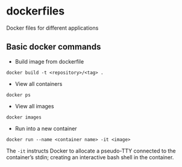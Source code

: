 # dockerfiles

Docker files for different applications

## Basic docker commands

* Build image from dockerfile 

```
docker build -t <repository>/<tag> .
```

* View all containers

```
docker ps
```

* View all images

```
docker images
```

* Run into a new container 

```
docker run --name <container name> -it <image>
```

The `-it` instructs Docker to allocate a pseudo-TTY connected to the container’s stdin; creating an interactive bash shell in the container. 
